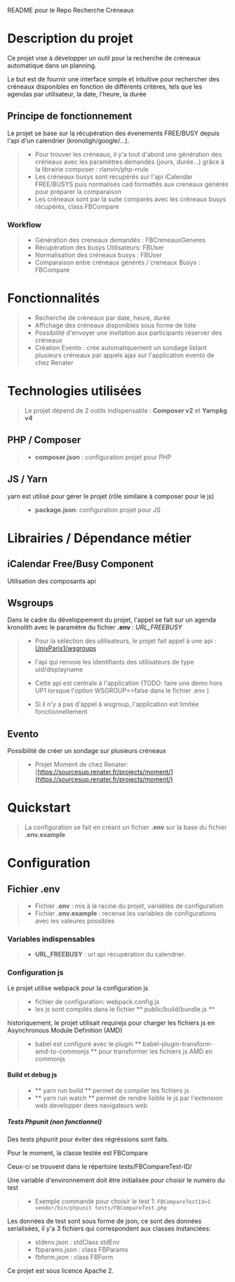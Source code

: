 
README pour le Repo Recherche Créneaux

# Description du projet

Ce projet vise à développer un outil pour la recherche de créneaux automatique dans un planning.

Le but est de fournir une interface simple et intuitive pour rechercher des créneaux disponibles en fonction de différents critères, tels que les agendas par utilisateur, la date, l'heure, la durée

## Principe de fonctionnement

Le projet se base sur la récupération des évenements FREE/BUSY depuis l'api d'un calendrier (kronoligh/google/...).

>* Pour trouver les créneaux, il y'a tout d'abord une génération des créneaux avec les paramètres demandés (jours, durée...) grâce à la
>librairie composer : rlanvin/php-rrule
>* Les créneaux busys sont récupérés sur l'api iCalendar FREE/BUSYS puis normalisés cad formattés aux creneaux générés pour préparer la comparaison
>* Les créneaux sont par la suite comparés avec les créneaux busys récupérés, class FBCompare


### Workflow

>+ Génération des creneaux demandés : FBCreneauxGeneres
>+ Récupération des busys Utilisateurs: FBUser
>+ Normalisation des créneaux busys : FBUser
>+ Comparaison entre créneaux générés / creneaux Busys : FBCompare


# Fonctionnalités

>+ Recherche de créneaux par date, heure, durée
>+ Affichage des créneaux disponibles sous forme de liste
>+ Possibilité d'envoyer une invitation aux participants réserver des créneaux
>+ Création Evento : crée automatiquement un sondage listant plusieurs créneaux par appels ajax sur l'application evento de chez Renater


# Technologies utilisées

> Le projet dépend de 2 outils indispensable : **Composer v2** et **Yarnpkg v4**

## PHP / Composer

>+ **composer.json** : configuration projet pour PHP

## JS / Yarn

yarn est utilisé pour gérer le projet (rôle similaire à composer pour le js)

>+ **package.json**: configuration projet pour JS

# Librairies / Dépendance métier

## iCalendar Free/Busy Component

Utilisation des composants api

## Wsgroups

Dans le cadre du développement du projet, l'appel se fait sur un agenda kronolith
avec le paramètre du fichier **.env** : *URL_FREEBUSY*

>+ Pour la séléction des utilisateurs, le projet fait appel à une api : [UnivParis1/wsgroups](https://github.com/UnivParis1/wsgroups)
>
>+ l'api qui renvoie les identifiants des utilisateurs de type uid/displayname
>
>+ Cette api est centrale à l'application (TODO: faire une demo hors UP1 lorsque l'option WSGROUP==false dans le fichier .env )
>
>+ Si il n'y a pas d'appel à wsgroup, l'application est limitée fonctionnellement

## Evento

Possibilité de créer un sondage sur plusieurs créneaux

>+ Projet Moment de chez Renater: [https://sourcesup.renater.fr/projects/moment/](https://sourcesup.renater.fr/projects/moment/) 

# Quickstart

>La configuration se fait en créant un fichier **.env** sur la base du fichier **.env.example**

# Configuration

## Fichier .env

>+ Fichier **.env** : mis à la racine du projet, variables de configuration
>+ Fichier **.env.example** : recense les variables de configurations avec les valeures possibles

### Variables indispensables

>+ **URL_FREEBUSY** : url api récupération du calendrier.

### Configuration js

Le projet utilise webpack pour la configuration js

>+ fichier de configuration: webpack.config.js
>+ les js sont compilés dans le fichier ** public/build/bundle.js **

historiquement, le projet utilisait requirejs pour charger les fichiers js en Asynchronous Module Definition (AMD)

>+ babel est configuré avec le plugin ** babel-plugin-transform-amd-to-commonjs ** pour transformer les fichiers js AMD en commonjs

#### Build et debug js

>+ ** yarn run build ** permet de compiler les fichiers js
>+ ** yarn run watch ** permet de rendre lisible le js par l'extension web developper dees navigateurs web

##### Tests Phpunit (non fonctionnel)

Des tests phpunit pour éviter des régréssions sont faits.

Pour le moment, la classe testée est FBCompare

Ceux-ci se trouvent dans le répertoire tests/FBCompareTest-ID/

Une variable d'environnement doit être initialisée pour choisir le numéro du test

>+ Exemple commande pour choisir le test 1:
```FBCompareTestId=1 vendor/bin/phpunit tests/FBCompareTest.php```

Les données de test sont sous forme de json, ce sont des données serialisées, il y'a 3 fichiers qui correspondent aux classes instanciées:
>+ stdenv.json : stdClass stdEnv
>+ fbparams.json : class FBParams
>+ fbform.json : class FBForm


Ce projet est sous licence Apache 2.
